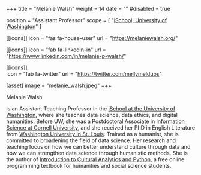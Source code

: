 +++
title = "Melanie Walsh"
weight = 14
date = ""
#disabled = true

position = "Assistant Professor"
scope = [
  "[iSchool, University of Washington](https://ischool.uw.edu/people/faculty/profile/melwalsh)"
]

[[icons]]
  icon = "fas fa-house-user"
  url = "https://melaniewalsh.org/"
  
[[icons]]
  icon = "fab fa-linkedin-in"
  url = "https://www.linkedin.com/in/melanie-p-walsh/"
  
[[icons]]  
  icon = "fab fa-twitter"
  url = "https://twitter.com/mellymeldubs"

[asset]
  image = "melanie_walsh.jpeg"
+++

Melanie Walsh 

is an Assistant Teaching Professor in the [iSchool at the University of Washington](https://ischool.uw.edu/), where she teaches data science, data ethics, and digital humanities. Before UW, she was a Postdoctoral Associate in [Information Science at Cornell University](https://infosci.cornell.edu/), and she received her PhD in English Literature from [Washington University in St. Louis](https://wustl.edu/). Trained as a humanist, she is committed to broadening the field of data science. Her research and teaching focus on how we can better understand culture through data and how we can strengthen data science through humanistic methods. She is the author of [Introduction to Cultural Analytics and Python](https://melaniewalsh.github.io/Intro-Cultural-Analytics/welcome), a free online programming textbook for humanities and social science students.

